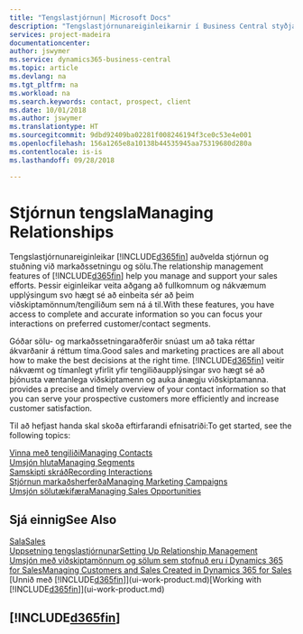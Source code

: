 ```yaml
---
title: "Tengslastjórnun| Microsoft Docs"
description: "Tengslastjórnunareiginleikarnir í Business Central styðja við sölutilburði þína og veita þér aðgang að upplýsingum um tengiliði og viðföng svo þú getir sinnt viðskiptamönnum svo vel sé."
services: project-madeira
documentationcenter: 
author: jswymer
ms.service: dynamics365-business-central
ms.topic: article
ms.devlang: na
ms.tgt_pltfrm: na
ms.workload: na
ms.search.keywords: contact, prospect, client
ms.date: 10/01/2018
ms.author: jswymer
ms.translationtype: HT
ms.sourcegitcommit: 9dbd92409ba02281f008246194f3ce0c53e4e001
ms.openlocfilehash: 156a1265e8a10138b44535945aa75319680d280a
ms.contentlocale: is-is
ms.lasthandoff: 09/28/2018

---
```

# <a name="managing-relationships"></a><span data-ttu-id="b4317-103">Stjórnun tengsla</span><span class="sxs-lookup"><span data-stu-id="b4317-103">Managing Relationships</span></span>
<span data-ttu-id="b4317-104">Tengslastjórnunareiginleikar [!INCLUDE[d365fin](includes/d365fin_md.md)] auðvelda stjórnun og stuðning við markaðssetningu og sölu.</span><span class="sxs-lookup"><span data-stu-id="b4317-104">The relationship management features of [!INCLUDE[d365fin](includes/d365fin_md.md)] help you manage and support your sales efforts.</span></span> <span data-ttu-id="b4317-105">Þessir eiginleikar veita aðgang að fullkomnum og nákvæmum upplýsingum svo hægt sé að einbeita sér að þeim viðskiptamönnum/tengiliðum sem ná á til.</span><span class="sxs-lookup"><span data-stu-id="b4317-105">With these features, you have access to complete and accurate information so you can focus your interactions on preferred customer/contact segments.</span></span>

<span data-ttu-id="b4317-106">Góðar sölu- og markaðssetningaraðferðir snúast um að taka réttar ákvarðanir á réttum tíma.</span><span class="sxs-lookup"><span data-stu-id="b4317-106">Good sales and marketing practices are all about how to make the best decisions at the right time.</span></span> [!INCLUDE[d365fin](includes/d365fin_md.md)] <span data-ttu-id="b4317-107">veitir nákvæmt og tímanlegt yfirlit yfir tengiliðaupplýsingar svo hægt sé að þjónusta væntanlega viðskiptamenn og auka ánægju viðskiptamanna.</span><span class="sxs-lookup"><span data-stu-id="b4317-107"> provides a precise and timely overview of your contact information so that you can serve your prospective customers more efficiently and increase customer satisfaction.</span></span>

<span data-ttu-id="b4317-108">Til að hefjast handa skal skoða eftirfarandi efnisatriði:</span><span class="sxs-lookup"><span data-stu-id="b4317-108">To get started, see the following topics:</span></span>

[<span data-ttu-id="b4317-109">Vinna með tengiliði</span><span class="sxs-lookup"><span data-stu-id="b4317-109">Managing Contacts</span></span>](marketing-contacts.md)  
[<span data-ttu-id="b4317-110">Umsjón hluta</span><span class="sxs-lookup"><span data-stu-id="b4317-110">Managing Segments</span></span>](marketing-segments.md)  
[<span data-ttu-id="b4317-111">Samskipti skráð</span><span class="sxs-lookup"><span data-stu-id="b4317-111">Recording Interactions</span></span>](marketing-interactions.md)  
[<span data-ttu-id="b4317-112">Stjórnun markaðsherferða</span><span class="sxs-lookup"><span data-stu-id="b4317-112">Managing Marketing Campaigns</span></span>](marketing-campaigns.md)  
[<span data-ttu-id="b4317-113">Umsjón sölutækifæra</span><span class="sxs-lookup"><span data-stu-id="b4317-113">Managing Sales Opportunities</span></span>](marketing-manage-sales-opportunities.md)

## <a name="see-also"></a><span data-ttu-id="b4317-114">Sjá einnig</span><span class="sxs-lookup"><span data-stu-id="b4317-114">See Also</span></span>
[<span data-ttu-id="b4317-115">Sala</span><span class="sxs-lookup"><span data-stu-id="b4317-115">Sales</span></span>](sales-manage-sales.md)  
[<span data-ttu-id="b4317-116">Uppsetning tengslastjórnunar</span><span class="sxs-lookup"><span data-stu-id="b4317-116">Setting Up Relationship Management</span></span>](marketing-setup-marketing.md)  
[<span data-ttu-id="b4317-117">Umsjón með viðskiptamönnum og sölum sem stofnuð eru í Dynamics 365 for Sales</span><span class="sxs-lookup"><span data-stu-id="b4317-117">Managing Customers and Sales Created in Dynamics 365 for Sales</span></span>](marketing-integrate-dynamicscrm.md)  
<span data-ttu-id="b4317-118">[Unnið með [!INCLUDE[d365fin](includes/d365fin_md.md)]](ui-work-product.md)</span><span class="sxs-lookup"><span data-stu-id="b4317-118">[Working with [!INCLUDE[d365fin](includes/d365fin_md.md)]](ui-work-product.md)</span></span>  

## [!INCLUDE[d365fin](includes/free_trial_md.md)]  
 

